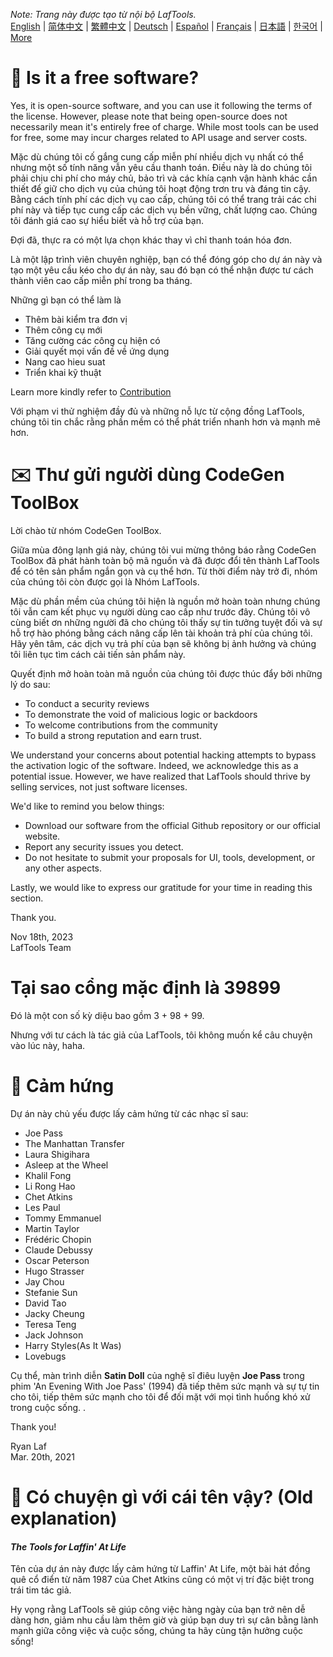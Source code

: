 <i>Note: Trang này được tạo từ nội bộ LafTools.</i> <br/> [English](/docs/en_US/FAQ.md)  |  [简体中文](/docs/zh_CN/FAQ.md)  |  [繁體中文](/docs/zh_HK/FAQ.md)  |  [Deutsch](/docs/de/FAQ.md)  |  [Español](/docs/es/FAQ.md)  |  [Français](/docs/fr/FAQ.md)  |  [日本語](/docs/ja/FAQ.md)  |  [한국어](/docs/ko/FAQ.md) | [More](/docs/) <br/>

# 🙋 Is it a free software?

Yes, it is open-source software, and you can use it following the terms of the license. However, please note that being open-source does not necessarily mean it's entirely free of charge. While most tools can be used for free, some may incur charges related to API usage and server costs.

Mặc dù chúng tôi cố gắng cung cấp miễn phí nhiều dịch vụ nhất có thể nhưng một số tính năng vẫn yêu cầu thanh toán. Điều này là do chúng tôi phải chịu chi phí cho máy chủ, bảo trì và các khía cạnh vận hành khác cần thiết để giữ cho dịch vụ của chúng tôi hoạt động trơn tru và đáng tin cậy. Bằng cách tính phí các dịch vụ cao cấp, chúng tôi có thể trang trải các chi phí này và tiếp tục cung cấp các dịch vụ bền vững, chất lượng cao. Chúng tôi đánh giá cao sự hiểu biết và hỗ trợ của bạn.

Đợi đã, thực ra có một lựa chọn khác thay vì chỉ thanh toán hóa đơn.

Là một lập trình viên chuyên nghiệp, bạn có thể đóng góp cho dự án này và tạo một yêu cầu kéo cho dự án này, sau đó bạn có thể nhận được tư cách thành viên cao cấp miễn phí trong ba tháng.

Những gì bạn có thể làm là

- Thêm bài kiểm tra đơn vị
- Thêm công cụ mới
- Tăng cường các công cụ hiện có
- Giải quyết mọi vấn đề về ứng dụng
- Nang cao hieu suat
- Triển khai kỹ thuật

Learn more kindly refer to [Contribution](CONTRIBUTION.md)

Với phạm vi thử nghiệm đầy đủ và những nỗ lực từ cộng đồng LafTools, chúng tôi tin chắc rằng phần mềm có thể phát triển nhanh hơn và mạnh mẽ hơn.

# ✉️ Thư gửi người dùng CodeGen ToolBox

Lời chào từ nhóm CodeGen ToolBox.

Giữa mùa đông lạnh giá này, chúng tôi vui mừng thông báo rằng CodeGen ToolBox đã phát hành toàn bộ mã nguồn và đã được đổi tên thành LafTools để có tên sản phẩm ngắn gọn và cụ thể hơn. Từ thời điểm này trở đi, nhóm của chúng tôi còn được gọi là Nhóm LafTools.

Mặc dù phần mềm của chúng tôi hiện là nguồn mở hoàn toàn nhưng chúng tôi vẫn cam kết phục vụ người dùng cao cấp như trước đây. Chúng tôi vô cùng biết ơn những người đã cho chúng tôi thấy sự tin tưởng tuyệt đối và sự hỗ trợ hào phóng bằng cách nâng cấp lên tài khoản trả phí của chúng tôi. Hãy yên tâm, các dịch vụ trả phí của bạn sẽ không bị ảnh hưởng và chúng tôi liên tục tìm cách cải tiến sản phẩm này.

Quyết định mở hoàn toàn mã nguồn của chúng tôi được thúc đẩy bởi những lý do sau:

- To conduct a security reviews
- To demonstrate the void of malicious logic or backdoors
- To welcome contributions from the community
- To build a strong reputation and earn trust.

We understand your concerns about potential hacking attempts to bypass the activation logic of the software. Indeed, we acknowledge this as a potential issue. However, we have realized that LafTools should thrive by selling services, not just software licenses.

We'd like to remind you below things:

- Download our software from the official Github repository or our official website.
- Report any security issues you detect.
- Do not hesitate to submit your proposals for UI, tools, development, or any other aspects.

Lastly, we would like to express our gratitude for your time in reading this section.

Thank you.

Nov 18th, 2023  
LafTools Team

# Tại sao cổng mặc định là 39899

Đó là một con số kỳ diệu bao gồm 3 + 98 + 99.

Nhưng với tư cách là tác giả của LafTools, tôi không muốn kể câu chuyện vào lúc này, haha.

# 🎷 Cảm hứng

Dự án này chủ yếu được lấy cảm hứng từ các nhạc sĩ sau:

- Joe Pass
- The Manhattan Transfer
- Laura Shigihara
- Asleep at the Wheel
- Khalil Fong
- Li Rong Hao
- Chet Atkins
- Les Paul
- Tommy Emmanuel
- Martin Taylor
- Frédéric Chopin
- Claude Debussy
- Oscar Peterson
- Hugo Strasser
- Jay Chou
- Stefanie Sun
- David Tao
- Jacky Cheung
- Teresa Teng
- Jack Johnson
- Harry Styles(As It Was)
- Lovebugs

Cụ thể, màn trình diễn **Satin Doll** của nghệ sĩ điêu luyện **Joe Pass** trong phim 'An Evening With Joe Pass' (1994) đã tiếp thêm sức mạnh và sự tự tin cho tôi, tiếp thêm sức mạnh cho tôi để đối mặt với mọi tình huống khó xử trong cuộc sống. .

Thank you!

Ryan Laf  
Mar. 20th, 2021

# 🌱 Có chuyện gì với cái tên vậy? (Old explanation)

#### _The Tools for Laffin' At Life_

Tên của dự án này được lấy cảm hứng từ Laffin' At Life, một bài hát đồng quê cổ điển từ năm 1987 của Chet Atkins cũng có một vị trí đặc biệt trong trái tim tác giả.

Hy vọng rằng LafTools sẽ giúp công việc hàng ngày của bạn trở nên dễ dàng hơn, giảm nhu cầu làm thêm giờ và giúp bạn duy trì sự cân bằng lành mạnh giữa công việc và cuộc sống, chúng ta hãy cùng tận hưởng cuộc sống!
